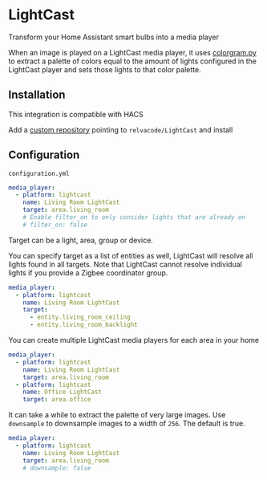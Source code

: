 # LightCast

Transform your Home Assistant smart bulbs into a media player

When an image is played on a LightCast media player, it uses [colorgram.py](https://github.com/obskyr/colorgram.py/tree/master) 
to extract a palette of colors equal to the amount of lights configured in the LightCast player and sets those lights to that color palette.

## Installation

This integration is compatible with HACS

Add a [custom repository](https://hacs.xyz/docs/faq/custom_repositories/) pointing to `relvacode/LightCast` and install

## Configuration

`configuration.yml`

```yaml
media_player:
  - platform: lightcast
    name: Living Room LightCast
    target: area.living_room
    # Enable filter_on to only consider lights that are already on
    # filter_on: false
```

Target can be a light, area, group or device.

You can specify target as a list of entities as well, LightCast will resolve all lights found in all targets. 
Note that LightCast cannot resolve individual lights if you provide a Zigbee coordinator group.

```yaml
media_player:
  - platform: lightcast
    name: Living Room LightCast
    target:
      - entity.living_room_ceiling
      - entity.living_room_backlight
```

You can create multiple LightCast media players for each area in your home

```yaml
media_player:
  - platform: lightcast
    name: Living Room LightCast
    target: area.living_room
  - platform: lightcast
    name: Office LightCast
    target: area.office
```

It can take a while to extract the palette of very large images. Use `downsample` to downsample images to a width of `256`. The default is true.

```yaml
media_player:
  - platform: lightcast
    name: Living Room LightCast
    target: area.living_room
    # downsample: false
```